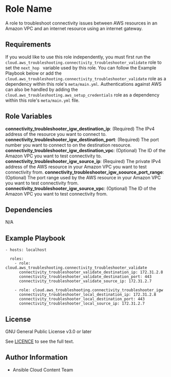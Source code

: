 Role Name
=========

A role to troubleshoot connectivity issues between AWS resources in an Amazon VPC and an internet resource using an internet gateway.

Requirements
------------

If you would like to use this role independently, you must first run the `cloud.aws_troubleshooting.connectivity_troubleshooter_validate` role to set the  `next_hop ` variable used by this role. You can follow the Example Playbook below or add the `cloud.aws_troubleshooting.connectivity_troubleshooter_validate` role as a dependency within this role's `meta/main.yml`. Authentications against AWS can also be handled by adding the `cloud.aws_troubleshooting.aws_setup_credentials` role as a dependency within this role's `meta/main.yml` file.

Role Variables
--------------

**connectivity_troubleshooter_igw_destination_ip**: (Required) The IPv4 address of the resource you want to connect to.
**connectivity_troubleshooter_igw_destination_port**: (Required) The port number you want to connect to on the destination resource.
**connectivity_troubleshooter_igw_destination_vpc**: (Optional) The ID of the Amazon VPC you want to test connectivity to.
**connectivity_troubleshooter_igw_source_ip**: (Required) The private IPv4 address of the AWS resource in your Amazon VPC you want to test connectivity from.
**connectivity_troubleshooter_igw_soource_port_range**: (Optional) The port range used by the AWS resource in your Amazon VPC you want to test connectivity from.
**connectivity_troubleshooter_igw_source_vpc**: (Optional) The ID of the Amazon VPC you want to test connectivity from.

Dependencies
------------

N/A

Example Playbook
----------------

    - hosts: localhost

      roles:
        - role: cloud.aws_troubleshooting.connectivity_troubleshooter_validate
          connectivity_troubleshooter_validate_destination_ip: 172.31.2.8
          connectivity_troubleshooter_validate_destination_port: 443
          connectivity_troubleshooter_validate_source_ip: 172.31.2.7

        - role: cloud.aws_troubleshooting.connectivity_troubleshooter_igw
          connectivity_troubleshooter_local_destination_ip: 172.31.2.8
          connectivity_troubleshooter_local_destination_port: 443
          connectivity_troubleshooter_local_source_ip: 172.31.2.7

License
-------

GNU General Public License v3.0 or later

See [LICENCE](https://github.com/ansible-collections/cloud.aws_troubleshooting/blob/main/LICENSE) to see the full text.

Author Information
------------------

- Ansible Cloud Content Team
